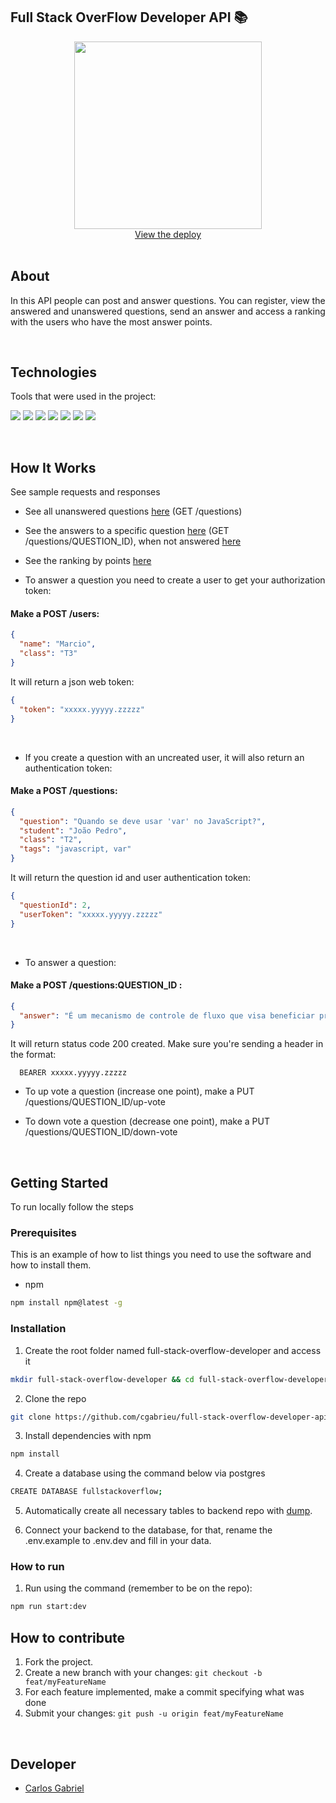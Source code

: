 ## Full Stack OverFlow Developer API 📚

<div align="center">
  <a href="https://fsoverflow.herokuapp.com/questions/1">
    <img src="https://user-images.githubusercontent.com/25062334/145907261-8d752d09-2cbd-49cd-b11e-7b1f23d439bd.png" width="300px">
  </a>
    <br />
    <a href="https://fsoverflow.herokuapp.com/questions/1">View the deploy</a>
    <br />
</div>
  
<br/>

## About

In this API people can post and answer questions. You can register, view the answered and unanswered questions, send an answer and access a ranking with the users who have the most answer points.
    
<br/>

## Technologies

Tools that were used in the project:
<p>
  <img src='https://img.shields.io/badge/Typescript-000000?style=for-the-badge&logo=typescript'>
  <img src='https://img.shields.io/badge/Node.js-000000?style=for-the-badge&logo=nodedotjs'>
  <img src='https://img.shields.io/badge/Express.js-000000?style=for-the-badge&logo=express'>
  <img src='https://img.shields.io/badge/PostgreSQL-000000?style=for-the-badge&logo=postgresql'>
  <img src='https://img.shields.io/badge/eslint-000000?style=for-the-badge&logo=eslint&logoColor=472fb9'>
  <img src='https://img.shields.io/badge/npm-000000?style=for-the-badge&logo=npm'>
  <img src='https://img.shields.io/badge/Heroku-000000?style=for-the-badge&logo=heroku&logoColor=410093'>
</p>

<br/>

## How It Works

See sample requests and responses

- See all unanswered questions [here](https://fsoverflow.herokuapp.com/questions) (GET /questions)

- See the answers to a specific question [here](https://fsoverflow.herokuapp.com/questions/1) (GET /questions/QUESTION_ID), when not answered [here](https://fsoverflow.herokuapp.com/questions/3)

- See the ranking by points [here](https://fsoverflow.herokuapp.com/ranking)

- To answer a question you need to create a user to get your authorization token:
#### Make a POST /users:
```json
{
  "name": "Marcio",
  "class": "T3" 
}
```
It will return a json web token:
```json
{
  "token": "xxxxx.yyyyy.zzzzz"
}
```

<br/>

- If you create a question with an uncreated user, it will also return an authentication token:
#### Make a POST /questions:
```json
{
  "question": "Quando se deve usar 'var' no JavaScript?",
  "student": "João Pedro",
  "class": "T2",
  "tags": "javascript, var"
}
```
It will return the question id and user authentication token:
```json
{
  "questionId": 2,
  "userToken": "xxxxx.yyyyy.zzzzz"
}
```

<br/>

- To answer a question:
#### Make a POST /questions:QUESTION_ID :
```json
{
  "answer": "É um mecanismo de controle de fluxo que visa beneficiar processos assíncronos." 
}
```
It will return status code 200 created. Make sure you're sending a header in the format:
```
  BEARER xxxxx.yyyyy.zzzzz
```

- To up vote a question (increase one point), make a PUT /questions/QUESTION_ID/up-vote

- To down vote a question (decrease one point), make a PUT /questions/QUESTION_ID/down-vote

<br/>

## Getting Started

To run locally follow the steps

### Prerequisites

This is an example of how to list things you need to use the software and how to install them.
* npm
```sh
npm install npm@latest -g
```

### Installation

1. Create the root folder named full-stack-overflow-developer and access it
```sh
mkdir full-stack-overflow-developer && cd full-stack-overflow-developer
```
2. Clone the repo
```sh
git clone https://github.com/cgabrieu/full-stack-overflow-developer-api.git
```
3. Install dependencies with npm
```sh
npm install
```
4. Create a database using the command below via postgres
```sh
CREATE DATABASE fullstackoverflow;
```
5. Automatically create all necessary tables to backend repo with <a href="https://github.com/cgabrieu/full-stack-overflow-developer-api/blob/main/dump.sql">dump</a>. 

8. Connect your backend to the database, for that, rename the .env.example to .env.dev and fill in your data.

### How to run

1. Run using the command (remember to be on the repo): 
```sh
npm run start:dev
```

## How to contribute

1. Fork the project.
2. Create a new branch with your changes: `git checkout -b feat/myFeatureName`
3. For each feature implemented, make a commit specifying what was done
4. Submit your changes: `git push -u origin feat/myFeatureName`


<br/>

## Developer

* [Carlos Gabriel](https://github.com/cgabrieu)

